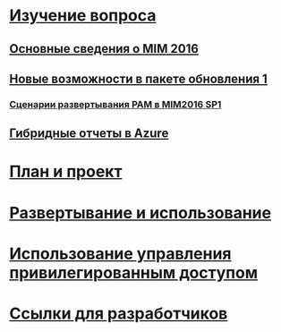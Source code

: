 # [Изучение вопроса](microsoft-identity-manager-2016.md)
## [Основные сведения о MIM 2016](microsoft-identity-manager-2016.md)
## [Новые возможности в пакете обновления 1](Microsoft-identity-manager-2016-sp1-release-notes.md)
### [Сценарии развертывания PAM в MIM2016 SP1](sp1-deployment-scripts.md)
## [Гибридные отчеты в Azure](identity-manager-hybrid-reporting-azure.md)
# [План и проект](/microsoft-identity-manager/plan-design/microsoft-identity-manager-2016-supported-platforms)
# [Развертывание и использование](/microsoft-identity-manager/deploy-use/microsoft-identity-manager-deploy)
# [Использование управления привилегированным доступом](/microsoft-identity-manager/pam/privileged-identity-management-for-active-directory-domain-services)
# [Ссылки для разработчиков](/microsoft-identity-manager/reference/microsoft-identity-manager-2016-developer-reference)


<!--HONumber=Sep16_HO4-->


